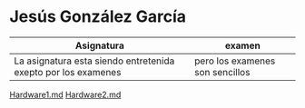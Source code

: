# Jesús González García 
| Asignatura                                                    | examen                             |
|---------------------------------------------------------------|------------------------------------|
| La asignatura esta siendo entretenida exepto por los examenes | pero los examenes son sencillos    |


[Hardware1.md](https://github.com/jesusggarcia/mi_repo_git/blob/main/hardware/hardware1.md)
[Hardware2.md](https://github.com/jesusggarcia/mi_repo_git/blob/main/hardware/hardware2.md)
